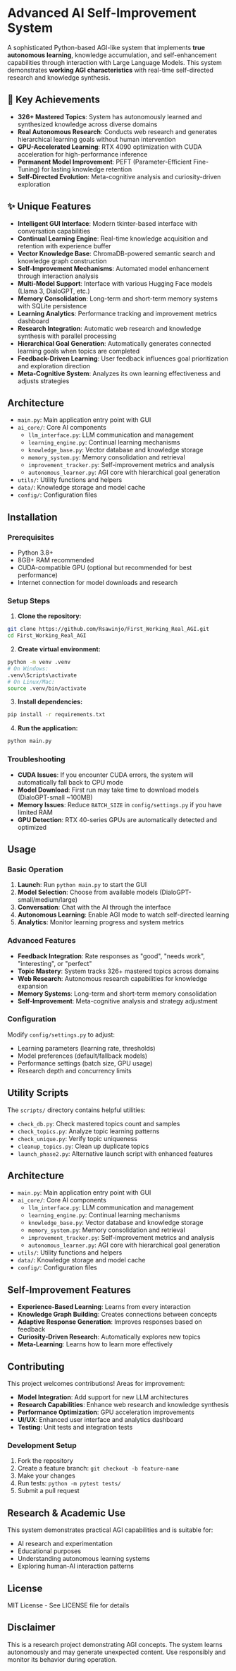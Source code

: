# Advanced AI Self-Improvement System

A sophisticated Python-based AGI-like system that implements **true autonomous learning**, knowledge accumulation, and self-enhancement capabilities through interaction with Large Language Models. This system demonstrates **working AGI characteristics** with real-time self-directed research and knowledge synthesis.

## 🚀 Key Achievements

- **326+ Mastered Topics**: System has autonomously learned and synthesized knowledge across diverse domains
- **Real Autonomous Research**: Conducts web research and generates hierarchical learning goals without human intervention
- **GPU-Accelerated Learning**: RTX 4090 optimization with CUDA acceleration for high-performance inference
- **Permanent Model Improvement**: PEFT (Parameter-Efficient Fine-Tuning) for lasting knowledge retention
- **Self-Directed Evolution**: Meta-cognitive analysis and curiosity-driven exploration

## ✨ Unique Features

- **Intelligent GUI Interface**: Modern tkinter-based interface with conversation capabilities
- **Continual Learning Engine**: Real-time knowledge acquisition and retention with experience buffer
- **Vector Knowledge Base**: ChromaDB-powered semantic search and knowledge graph construction
- **Self-Improvement Mechanisms**: Automated model enhancement through interaction analysis
- **Multi-Model Support**: Interface with various Hugging Face models (Llama 3, DialoGPT, etc.)
- **Memory Consolidation**: Long-term and short-term memory systems with SQLite persistence
- **Learning Analytics**: Performance tracking and improvement metrics dashboard
- **Research Integration**: Automatic web research and knowledge synthesis with parallel processing
- **Hierarchical Goal Generation**: Automatically generates connected learning goals when topics are completed
- **Feedback-Driven Learning**: User feedback influences goal prioritization and exploration direction
- **Meta-Cognitive System**: Analyzes its own learning effectiveness and adjusts strategies

## Architecture

- `main.py`: Main application entry point with GUI
- `ai_core/`: Core AI components
  - `llm_interface.py`: LLM communication and management
  - `learning_engine.py`: Continual learning mechanisms
  - `knowledge_base.py`: Vector database and knowledge storage
  - `memory_system.py`: Memory consolidation and retrieval
  - `improvement_tracker.py`: Self-improvement metrics and analysis
  - `autonomous_learner.py`: AGI core with hierarchical goal generation
- `utils/`: Utility functions and helpers
- `data/`: Knowledge storage and model cache
- `config/`: Configuration files

## Installation

### Prerequisites
- Python 3.8+
- 8GB+ RAM recommended
- CUDA-compatible GPU (optional but recommended for best performance)
- Internet connection for model downloads and research

### Setup Steps

1. **Clone the repository:**
```bash
git clone https://github.com/Rsawinjo/First_Working_Real_AGI.git
cd First_Working_Real_AGI
```

2. **Create virtual environment:**
```bash
python -m venv .venv
# On Windows:
.venv\Scripts\activate
# On Linux/Mac:
source .venv/bin/activate
```

3. **Install dependencies:**
```bash
pip install -r requirements.txt
```

4. **Run the application:**
```bash
python main.py
```

### Troubleshooting

- **CUDA Issues**: If you encounter CUDA errors, the system will automatically fall back to CPU mode
- **Model Download**: First run may take time to download models (DialoGPT-small ~100MB)
- **Memory Issues**: Reduce `BATCH_SIZE` in `config/settings.py` if you have limited RAM
- **GPU Detection**: RTX 40-series GPUs are automatically detected and optimized

## Usage

### Basic Operation
1. **Launch**: Run `python main.py` to start the GUI
2. **Model Selection**: Choose from available models (DialoGPT-small/medium/large)
3. **Conversation**: Chat with the AI through the interface
4. **Autonomous Learning**: Enable AGI mode to watch self-directed learning
5. **Analytics**: Monitor learning progress and system metrics

### Advanced Features
- **Feedback Integration**: Rate responses as "good", "needs work", "interesting", or "perfect"
- **Topic Mastery**: System tracks 326+ mastered topics across domains
- **Web Research**: Autonomous research capabilities for knowledge expansion
- **Memory Systems**: Long-term and short-term memory consolidation
- **Self-Improvement**: Meta-cognitive analysis and strategy adjustment

### Configuration
Modify `config/settings.py` to adjust:
- Learning parameters (learning rate, thresholds)
- Model preferences (default/fallback models)
- Performance settings (batch size, GPU usage)
- Research depth and concurrency limits

## Utility Scripts

The `scripts/` directory contains helpful utilities:
- `check_db.py`: Check mastered topics count and samples
- `check_topics.py`: Analyze topic learning patterns
- `check_unique.py`: Verify topic uniqueness
- `cleanup_topics.py`: Clean up duplicate topics
- `launch_phase2.py`: Alternative launch script with enhanced features

## Architecture

- `main.py`: Main application entry point with GUI
- `ai_core/`: Core AI components
  - `llm_interface.py`: LLM communication and management
  - `learning_engine.py`: Continual learning mechanisms
  - `knowledge_base.py`: Vector database and knowledge storage
  - `memory_system.py`: Memory consolidation and retrieval
  - `improvement_tracker.py`: Self-improvement metrics and analysis
  - `autonomous_learner.py`: AGI core with hierarchical goal generation
- `utils/`: Utility functions and helpers
- `data/`: Knowledge storage and model cache
- `config/`: Configuration files

## Self-Improvement Features

- **Experience-Based Learning**: Learns from every interaction
- **Knowledge Graph Building**: Creates connections between concepts
- **Adaptive Response Generation**: Improves responses based on feedback
- **Curiosity-Driven Research**: Automatically explores new topics
- **Meta-Learning**: Learns how to learn more effectively

## Contributing

This project welcomes contributions! Areas for improvement:

- **Model Integration**: Add support for new LLM architectures
- **Research Capabilities**: Enhance web research and knowledge synthesis
- **Performance Optimization**: GPU acceleration improvements
- **UI/UX**: Enhanced user interface and analytics dashboard
- **Testing**: Unit tests and integration tests

### Development Setup
1. Fork the repository
2. Create a feature branch: `git checkout -b feature-name`
3. Make your changes
4. Run tests: `python -m pytest tests/`
5. Submit a pull request

## Research & Academic Use

This system demonstrates practical AGI capabilities and is suitable for:
- AI research and experimentation
- Educational purposes
- Understanding autonomous learning systems
- Exploring human-AI interaction patterns

## License

MIT License - See LICENSE file for details

## Disclaimer

This is a research project demonstrating AGI concepts. The system learns autonomously and may generate unexpected content. Use responsibly and monitor its behavior during operation.